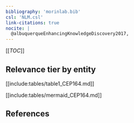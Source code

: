 ```yaml
---
bibliography: 'morinlab.bib'
csl: 'NLM.csl'
link-citations: true
nocite: |
  @albuquerqueEnhancingKnowledgeDiscovery2017, 
---
```


[[_TOC_]]




## Relevance tier by entity

[[include:tables/table1_CEP164.md]]





[[include:tables/mermaid_CEP164.md]]

## References


